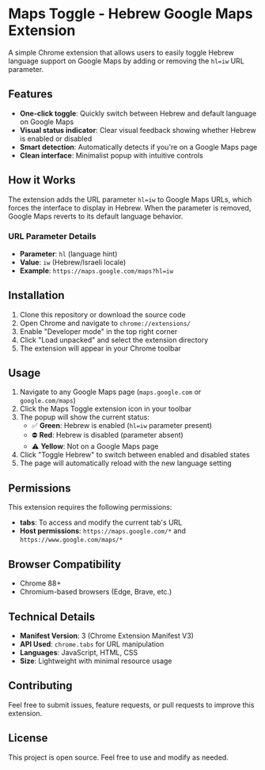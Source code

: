 # Maps Toggle - Hebrew Google Maps Extension

A simple Chrome extension that allows users to easily toggle Hebrew language support on Google Maps by adding or removing the `hl=iw` URL parameter.

## Features

- **One-click toggle**: Quickly switch between Hebrew and default language on Google Maps
- **Visual status indicator**: Clear visual feedback showing whether Hebrew is enabled or disabled
- **Smart detection**: Automatically detects if you're on a Google Maps page
- **Clean interface**: Minimalist popup with intuitive controls

## How it Works

The extension adds the URL parameter `hl=iw` to Google Maps URLs, which forces the interface to display in Hebrew. When the parameter is removed, Google Maps reverts to its default language behavior.

### URL Parameter Details
- **Parameter**: `hl` (language hint)
- **Value**: `iw` (Hebrew/Israeli locale)
- **Example**: `https://maps.google.com/maps?hl=iw`

## Installation

1. Clone this repository or download the source code
2. Open Chrome and navigate to `chrome://extensions/`
3. Enable "Developer mode" in the top right corner
4. Click "Load unpacked" and select the extension directory
5. The extension will appear in your Chrome toolbar

## Usage

1. Navigate to any Google Maps page (`maps.google.com` or `google.com/maps`)
2. Click the Maps Toggle extension icon in your toolbar
3. The popup will show the current status:
   - ✅ **Green**: Hebrew is enabled (`hl=iw` parameter present)
   - ⛔ **Red**: Hebrew is disabled (parameter absent)
   - ⚠️ **Yellow**: Not on a Google Maps page
4. Click "Toggle Hebrew" to switch between enabled and disabled states
5. The page will automatically reload with the new language setting

## Permissions

This extension requires the following permissions:

- **tabs**: To access and modify the current tab's URL
- **Host permissions**: `https://maps.google.com/*` and `https://www.google.com/maps/*`

## Browser Compatibility

- Chrome 88+
- Chromium-based browsers (Edge, Brave, etc.)

## Technical Details

- **Manifest Version**: 3 (Chrome Extension Manifest V3)
- **API Used**: `chrome.tabs` for URL manipulation
- **Languages**: JavaScript, HTML, CSS
- **Size**: Lightweight with minimal resource usage

## Contributing

Feel free to submit issues, feature requests, or pull requests to improve this extension.

## License

This project is open source. Feel free to use and modify as needed.
